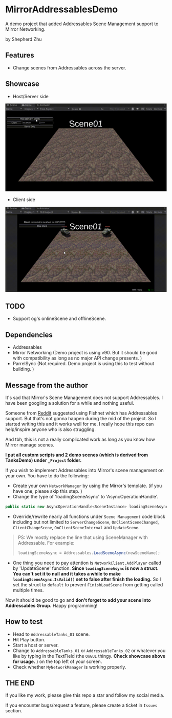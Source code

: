 # MirrorAddressablesDemo
A demo project that added Addressables Scene Management support to Mirror Networking.

by Shepherd Zhu

## Features
- Change scenes from Addressables across the server.

## Showcase
- Host/Server side

![alt text](.attachments/20240804161110_rec_.gif)
- Client side

![alt text](.attachments/20240804162743_rec_.gif)

## TODO
- Support og's onlineScene and offlineScene.

## Dependencies
- Addressables
- Mirror Networking (Demo project is using v90. But it should be good with compatibility as long as no major API change presents. )
- ParrelSync (Not required. Demo project is using this to test without building. )

## Message from the author
It's sad that Mirror's Scene Management does not support Addressables. I have been googling a solution for a while and nothing useful. 

Someone from [Reddit](https://www.reddit.com/r/Unity3D/comments/vmwayb/change_to_an_addressable_scene_with_mirror_network/) suggested using Fishnet which has Addressables support. But that's not gonna happen during the mid of the project. So I started writing this and it works well for me. I really hope this repo can help/inspire anyone who is also struggling.

And tbh, this is not a really complicated work as long as you know how Mirror manage scenes.

**I put all custom scripts and 2 demo scenes (which is derived from TanksDemo) under `_Project` folder.**

If you wish to implement Addressables into Mirror's scene management on your own. You have to do the following:
- Create your own `NetworkManager` by using the Mirror's template. (if you have one, please skip this step. )
- Change the type of 'loadingSceneAsync' to 'AsyncOperationHandle<SceneInstance>'.
```csharp
public static new AsyncOperationHandle<SceneInstance> loadingSceneAsync;
```
- Override/rewrite nearly all functions under `Scene Management` code block including but not limited to `ServerChangeScene`, `OnClientSceneChanged`, `ClientChangeScene`, `OnClientSceneInternal` and `UpdateScene`.
> PS: We mostly replace the line that using SceneManager with Addressable. 
> For example:
>```csharp
>loadingSceneAsync = Addressables.LoadSceneAsync(newSceneName);
>```

- One thing you need to pay attention is `NetworkClient.AddPlayer` called by 'UpdateScene' function. **Since `loadingSceneAsync` is now a struct. You can't set it to null and it takes a while to make `loadingSceneAsync.IsValid()` set to false after finish the loading.** So I set the struct to `default` to prevent `FinishLoadScene` from getting called multiple times.

Now it should be good to go and **don't forget to add your scene into Addressables Group.** Happy programming!

## How to test
- Head to `AddressableTanks_01` scene.
- Hit Play button.
- Start a host or server.
- Change to `AddressableTanks_01` or `AddressableTanks_02` or whatever you like by typing in the TextField (the `OnGUI` thingy. **Check showcase above for usage.** ) on the top left of your screen.
- Check whether `MyNetworkManager` is working properly.

## THE END
If you like my work, please give this repo a star and follow my social media.

If you encounter bugs/request a feature, please create a ticket in `Issues` section.